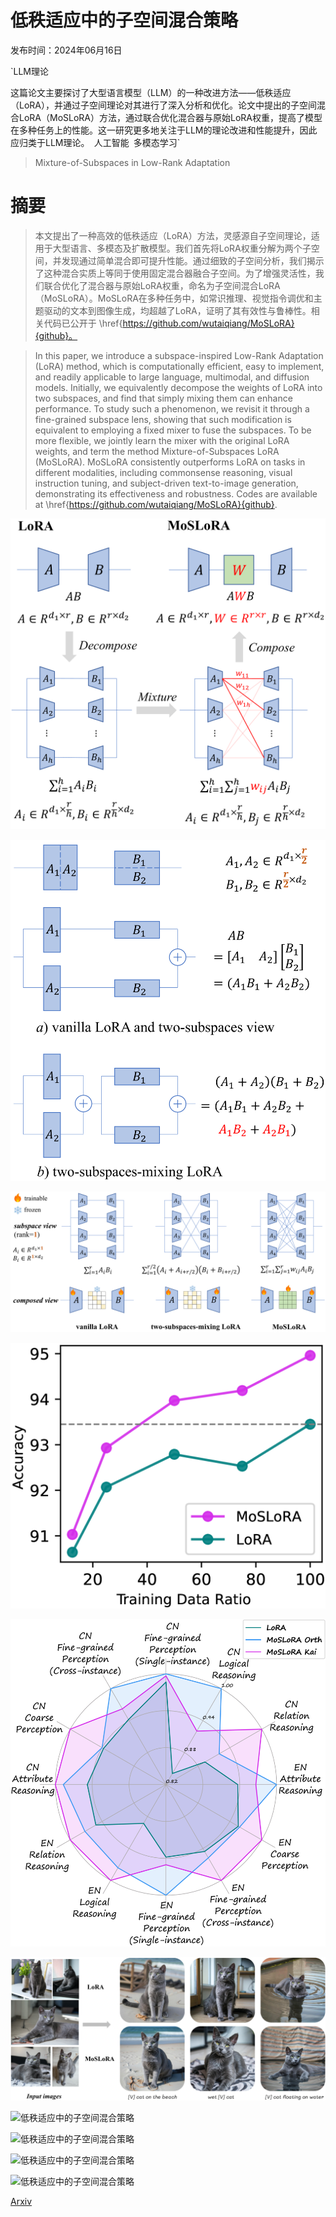 # 低秩适应中的子空间混合策略

发布时间：2024年06月16日

`LLM理论

这篇论文主要探讨了大型语言模型（LLM）的一种改进方法——低秩适应（LoRA），并通过子空间理论对其进行了深入分析和优化。论文中提出的子空间混合LoRA（MoSLoRA）方法，通过联合优化混合器与原始LoRA权重，提高了模型在多种任务上的性能。这一研究更多地关注于LLM的理论改进和性能提升，因此应归类于LLM理论。` `人工智能` `多模态学习`

> Mixture-of-Subspaces in Low-Rank Adaptation

# 摘要

> 本文提出了一种高效的低秩适应（LoRA）方法，灵感源自子空间理论，适用于大型语言、多模态及扩散模型。我们首先将LoRA权重分解为两个子空间，并发现通过简单混合即可提升性能。通过细致的子空间分析，我们揭示了这种混合实质上等同于使用固定混合器融合子空间。为了增强灵活性，我们联合优化了混合器与原始LoRA权重，命名为子空间混合LoRA（MoSLoRA）。MoSLoRA在多种任务中，如常识推理、视觉指令调优和主题驱动的文本到图像生成，均超越了LoRA，证明了其有效性与鲁棒性。相关代码已公开于 \href{https://github.com/wutaiqiang/MoSLoRA}{github}。

> In this paper, we introduce a subspace-inspired Low-Rank Adaptation (LoRA) method, which is computationally efficient, easy to implement, and readily applicable to large language, multimodal, and diffusion models. Initially, we equivalently decompose the weights of LoRA into two subspaces, and find that simply mixing them can enhance performance. To study such a phenomenon, we revisit it through a fine-grained subspace lens, showing that such modification is equivalent to employing a fixed mixer to fuse the subspaces. To be more flexible, we jointly learn the mixer with the original LoRA weights, and term the method Mixture-of-Subspaces LoRA (MoSLoRA). MoSLoRA consistently outperforms LoRA on tasks in different modalities, including commonsense reasoning, visual instruction tuning, and subject-driven text-to-image generation, demonstrating its effectiveness and robustness. Codes are available at \href{https://github.com/wutaiqiang/MoSLoRA}{github}.

![低秩适应中的子空间混合策略](../../../paper_images/2406.11909/x1.png)

![低秩适应中的子空间混合策略](../../../paper_images/2406.11909/x2.png)

![低秩适应中的子空间混合策略](../../../paper_images/2406.11909/x3.png)

![低秩适应中的子空间混合策略](../../../paper_images/2406.11909/x4.png)

![低秩适应中的子空间混合策略](../../../paper_images/2406.11909/x5.png)

![低秩适应中的子空间混合策略](../../../paper_images/2406.11909/x6.png)

![低秩适应中的子空间混合策略](../../../paper_images/2406.11909/x7.png)

![低秩适应中的子空间混合策略](../../../paper_images/2406.11909/x8.png)

![低秩适应中的子空间混合策略](../../../paper_images/2406.11909/x9.png)

![低秩适应中的子空间混合策略](../../../paper_images/2406.11909/x10.png)

[Arxiv](https://arxiv.org/abs/2406.11909)